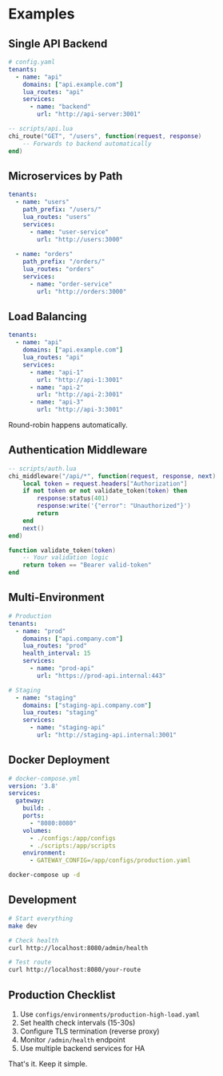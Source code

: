 # Examples

## Single API Backend

```yaml
# config.yaml
tenants:
  - name: "api"
    domains: ["api.example.com"]
    lua_routes: "api"
    services:
      - name: "backend"
        url: "http://api-server:3001"
```

```lua
-- scripts/api.lua
chi_route("GET", "/users", function(request, response)
    -- Forwards to backend automatically
end)
```

## Microservices by Path

```yaml
tenants:
  - name: "users"
    path_prefix: "/users/"
    lua_routes: "users"
    services:
      - name: "user-service"
        url: "http://users:3000"
        
  - name: "orders" 
    path_prefix: "/orders/"
    lua_routes: "orders"
    services:
      - name: "order-service"
        url: "http://orders:3000"
```

## Load Balancing

```yaml
tenants:
  - name: "api"
    domains: ["api.example.com"]
    lua_routes: "api"
    services:
      - name: "api-1"
        url: "http://api-1:3001"
      - name: "api-2"  
        url: "http://api-2:3001"
      - name: "api-3"
        url: "http://api-3:3001"
```

Round-robin happens automatically.

## Authentication Middleware

```lua
-- scripts/auth.lua
chi_middleware("/api/*", function(request, response, next)
    local token = request.headers["Authorization"]
    if not token or not validate_token(token) then
        response:status(401)
        response:write('{"error": "Unauthorized"}')
        return
    end
    next()
end)

function validate_token(token)
    -- Your validation logic
    return token == "Bearer valid-token"
end
```

## Multi-Environment

```yaml
# Production
tenants:
  - name: "prod"
    domains: ["api.company.com"]
    lua_routes: "prod"
    health_interval: 15
    services:
      - name: "prod-api"
        url: "https://prod-api.internal:443"

# Staging  
  - name: "staging"
    domains: ["staging-api.company.com"] 
    lua_routes: "staging"
    services:
      - name: "staging-api"
        url: "http://staging-api.internal:3001"
```

## Docker Deployment

```yaml
# docker-compose.yml
version: '3.8'
services:
  gateway:
    build: .
    ports:
      - "8080:8080"
    volumes:
      - ./configs:/app/configs
      - ./scripts:/app/scripts
    environment:
      - GATEWAY_CONFIG=/app/configs/production.yaml
```

```bash
docker-compose up -d
```

## Development

```bash
# Start everything
make dev

# Check health
curl http://localhost:8080/admin/health

# Test route
curl http://localhost:8080/your-route
```

## Production Checklist

1. Use `configs/environments/production-high-load.yaml`
2. Set health check intervals (15-30s)  
3. Configure TLS termination (reverse proxy)
4. Monitor `/admin/health` endpoint
5. Use multiple backend services for HA

That's it. Keep it simple.